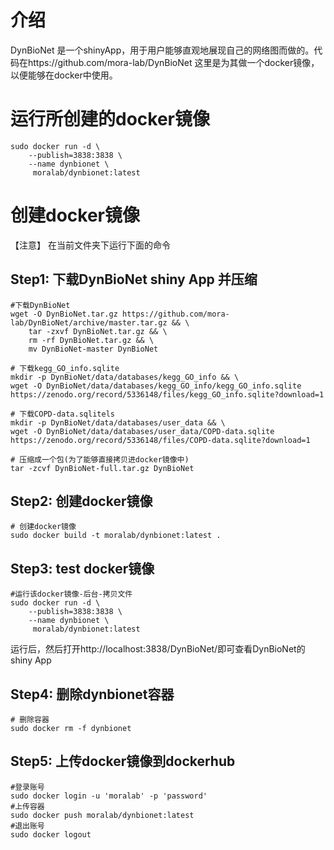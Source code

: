 # 介绍
DynBioNet 是一个shinyApp，用于用户能够直观地展现自己的网络图而做的。代码在https://github.com/mora-lab/DynBioNet
这里是为其做一个docker镜像，以便能够在docker中使用。

# 运行所创建的docker镜像
```shell
sudo docker run -d \
    --publish=3838:3838 \
    --name dynbionet \
     moralab/dynbionet:latest
```

# 创建docker镜像
【注意】 在当前文件夹下运行下面的命令
## Step1: 下载DynBioNet shiny App 并压缩

```shell
#下载DynBioNet
wget -O DynBioNet.tar.gz https://github.com/mora-lab/DynBioNet/archive/master.tar.gz && \
	tar -zxvf DynBioNet.tar.gz && \
	rm -rf DynBioNet.tar.gz && \
	mv DynBioNet-master DynBioNet 

# 下载kegg_GO_info.sqlite 
mkdir -p DynBioNet/data/databases/kegg_GO_info && \
wget -O DynBioNet/data/databases/kegg_GO_info/kegg_GO_info.sqlite https://zenodo.org/record/5336148/files/kegg_GO_info.sqlite?download=1 
	
# 下载COPD-data.sqlitels
mkdir -p DynBioNet/data/databases/user_data && \
wget -O DynBioNet/data/databases/user_data/COPD-data.sqlite https://zenodo.org/record/5336148/files/COPD-data.sqlite?download=1

# 压缩成一个包(为了能够直接拷贝进docker镜像中)
tar -zcvf DynBioNet-full.tar.gz DynBioNet
```

## Step2: 创建docker镜像
```shell
# 创建docker镜像
sudo docker build -t moralab/dynbionet:latest .
```

## Step3: test docker镜像
```shell
#运行该docker镜像-后台-拷贝文件
sudo docker run -d \
    --publish=3838:3838 \
    --name dynbionet \
     moralab/dynbionet:latest
```	 
运行后，然后打开http://localhost:3838/DynBioNet/即可查看DynBioNet的shiny App

## Step4: 删除dynbionet容器
```shell
# 删除容器
sudo docker rm -f dynbionet
```

## Step5: 上传docker镜像到dockerhub
```shell
#登录账号
sudo docker login -u 'moralab' -p 'password'
#上传容器
sudo docker push moralab/dynbionet:latest
#退出账号
sudo docker logout
```

